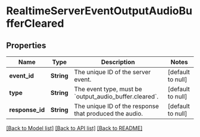 # RealtimeServerEventOutputAudioBufferCleared
## Properties

| Name | Type | Description | Notes |
|------------ | ------------- | ------------- | -------------|
| **event\_id** | **String** | The unique ID of the server event. | [default to null] |
| **type** | **String** | The event type, must be &#x60;output_audio_buffer.cleared&#x60;. | [default to null] |
| **response\_id** | **String** | The unique ID of the response that produced the audio. | [default to null] |

[[Back to Model list]](../README.md#documentation-for-models) [[Back to API list]](../README.md#documentation-for-api-endpoints) [[Back to README]](../README.md)

